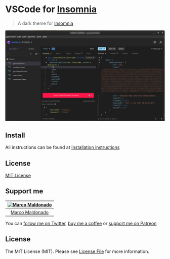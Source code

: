 # VSCode for [Insomnia](http://insomnia.rest)

> A dark theme for [Insomnia](http://insomnia.rest)

![Screenshot](./screenshot.png)

## Install

All instructions can be found at [Installation instructions](INSTALL.md)


## License

[MIT License](./LICENSE)

## Support me


[![Marco Maldonado](https://avatars3.githubusercontent.com/u/2360493?v=5&s=70)](https://github.com/mxrck) |
:---: |
[Marco Maldonado](https://github.com/mxrck) |

You can [follow me on Twitter](https://twitter.com/_mxrck), [buy me a coffee](https://www.paypal.me/animechannel/5usd) or [support me on Patreon](https://www.patreon.com/user?u=859275)

## License

The MIT License (MIT). Please see [License File](LICENSE.md) for more information.
